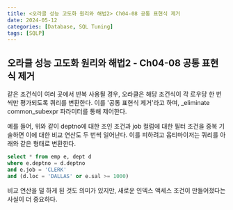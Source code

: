 ```yaml
---
title: <오라클 성능 고도화 원리와 해법2> Ch04-08 공통 표현식 제거
date: 2024-05-12
categories: [Database, SQL Tuning]
tags: [SQLP]
---
```


## 오라클 성능 고도화 원리와 해법2 - Ch04-08 공통 표현식 제거

같은 조건식이 여러 곳에서 반복 사용될 경우, 오라클은 해당 조건식이 각 로우당 한 번씩만 평가되도록 쿼리를 변환한다. 이를 '공통 표현식 제거'라고 하며, \_eliminate common_subexpr 파라미터를 통해 제어한다.

예를 들어, 위와 같이 deptno에 대한 조인 조건과 job 컬럼에 대한 필터 조건을 중복 기술하면 이에 대한 비교 연산도 두 번씩 일어난다. 이를 피하려고 옵티마이저는 쿼리를 아래와 같은 형태로 변환한다.

```sql
select * from emp e, dept d
where e.deptno = d.deptno
and e.job = 'CLERK'
and (d.loc = 'DALLAS' or e.sal >= 1000)
```

비교 연산을 덜 하게 된 것도 의미가 있지만, 새로운 인덱스 액세스 조건이 만들어졌다는 사실이 더 중요하다.
